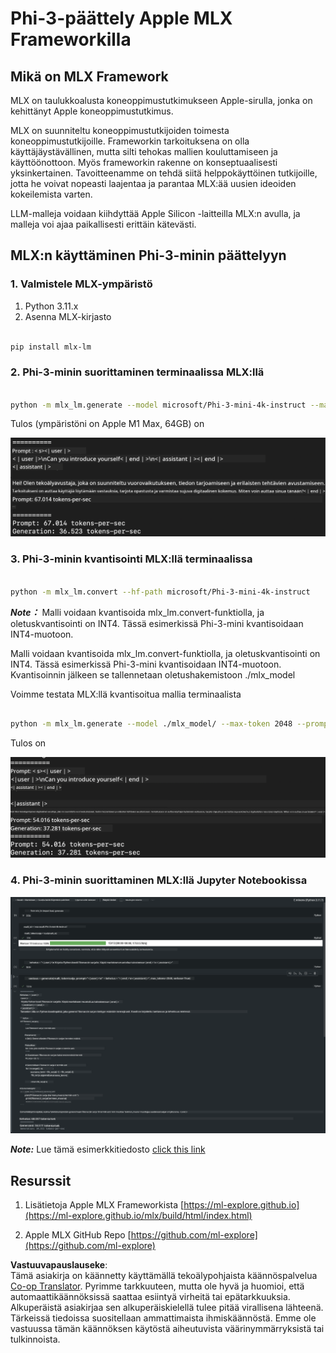<!--
CO_OP_TRANSLATOR_METADATA:
{
  "original_hash": "dcb656f3d206fc4968e236deec5d4384",
  "translation_date": "2025-05-09T12:15:27+00:00",
  "source_file": "md/01.Introduction/03/MLX_Inference.md",
  "language_code": "fi"
}
-->
# **Phi-3-päättely Apple MLX Frameworkilla**

## **Mikä on MLX Framework**

MLX on taulukkoalusta koneoppimustutkimukseen Apple-sirulla, jonka on kehittänyt Apple koneoppimustutkimus.

MLX on suunniteltu koneoppimustutkijoiden toimesta koneoppimustutkijoille. Frameworkin tarkoituksena on olla käyttäjäystävällinen, mutta silti tehokas mallien kouluttamiseen ja käyttöönottoon. Myös frameworkin rakenne on konseptuaalisesti yksinkertainen. Tavoitteenamme on tehdä siitä helppokäyttöinen tutkijoille, jotta he voivat nopeasti laajentaa ja parantaa MLX:ää uusien ideoiden kokeilemista varten.

LLM-malleja voidaan kiihdyttää Apple Silicon -laitteilla MLX:n avulla, ja malleja voi ajaa paikallisesti erittäin kätevästi.

## **MLX:n käyttäminen Phi-3-minin päättelyyn**

### **1. Valmistele MLX-ympäristö**

1. Python 3.11.x
2. Asenna MLX-kirjasto


```bash

pip install mlx-lm

```

### **2. Phi-3-minin suorittaminen terminaalissa MLX:llä**


```bash

python -m mlx_lm.generate --model microsoft/Phi-3-mini-4k-instruct --max-token 2048 --prompt  "<|user|>\nCan you introduce yourself<|end|>\n<|assistant|>"

```

Tulos (ympäristöni on Apple M1 Max, 64GB) on

![Terminal](../../../../../translated_images/01.0d0f100b646a4e4c4f1cd36c1a05727cd27f1e696ed642c06cf6e2c9bbf425a4.fi.png)

### **3. Phi-3-minin kvantisointi MLX:llä terminaalissa**


```bash

python -m mlx_lm.convert --hf-path microsoft/Phi-3-mini-4k-instruct

```

***Note：*** Malli voidaan kvantisoida mlx_lm.convert-funktiolla, ja oletuskvantisointi on INT4. Tässä esimerkissä Phi-3-mini kvantisoidaan INT4-muotoon.

Malli voidaan kvantisoida mlx_lm.convert-funktiolla, ja oletuskvantisointi on INT4. Tässä esimerkissä Phi-3-mini kvantisoidaan INT4-muotoon. Kvantisoinnin jälkeen se tallennetaan oletushakemistoon ./mlx_model

Voimme testata MLX:llä kvantisoitua mallia terminaalista


```bash

python -m mlx_lm.generate --model ./mlx_model/ --max-token 2048 --prompt  "<|user|>\nCan you introduce yourself<|end|>\n<|assistant|>"

```

Tulos on

![INT4](../../../../../translated_images/02.04e0be1f18a90a58ad47e0c9d9084ac94d0f1a8c02fa707d04dd2dfc7e9117c6.fi.png)


### **4. Phi-3-minin suorittaminen MLX:llä Jupyter Notebookissa**


![Notebook](../../../../../translated_images/03.0cf0092fe143357656bb5a7bc6427c41d8528d772d38a82d0b2693e2a3eeb16e.fi.png)

***Note:*** Lue tämä esimerkkitiedosto [click this link](../../../../../code/03.Inference/MLX/MLX_DEMO.ipynb)


## **Resurssit**

1. Lisätietoja Apple MLX Frameworkista [https://ml-explore.github.io](https://ml-explore.github.io/mlx/build/html/index.html)

2. Apple MLX GitHub Repo [https://github.com/ml-explore](https://github.com/ml-explore)

**Vastuuvapauslauseke**:  
Tämä asiakirja on käännetty käyttämällä tekoälypohjaista käännöspalvelua [Co-op Translator](https://github.com/Azure/co-op-translator). Pyrimme tarkkuuteen, mutta ole hyvä ja huomioi, että automaattikäännöksissä saattaa esiintyä virheitä tai epätarkkuuksia. Alkuperäistä asiakirjaa sen alkuperäiskielellä tulee pitää virallisena lähteenä. Tärkeissä tiedoissa suositellaan ammattimaista ihmiskäännöstä. Emme ole vastuussa tämän käännöksen käytöstä aiheutuvista väärinymmärryksistä tai tulkinnoista.